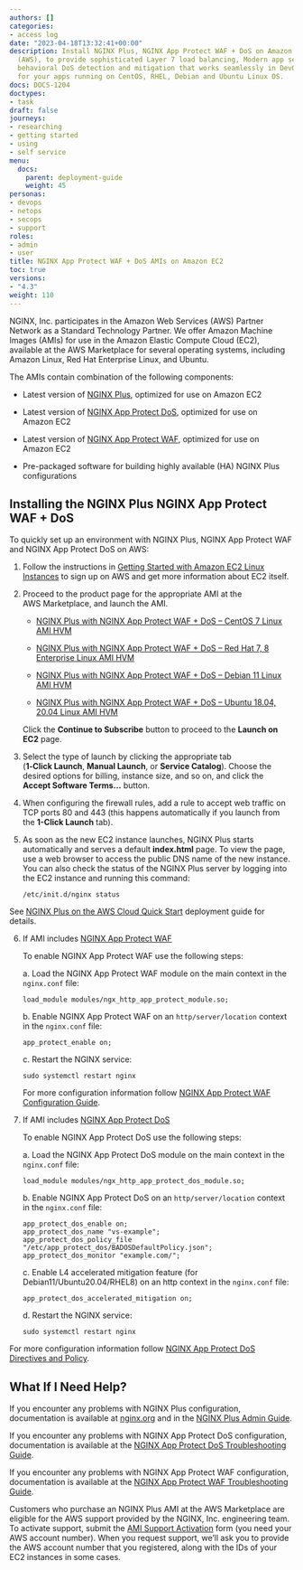 ```yaml
---
authors: []
categories:
- access log
date: "2023-04-18T13:32:41+00:00"
description: Install NGINX Plus, NGINX App Protect WAF + DoS on Amazon Web Services
  (AWS), to provide sophisticated Layer 7 load balancing, Modern app security solution,
  behavioral DoS detection and mitigation that works seamlessly in DevOps environments
  for your apps running on CentOS, RHEL, Debian and Ubuntu Linux OS.
docs: DOCS-1204
doctypes:
- task
draft: false
journeys:
- researching
- getting started
- using
- self service
menu:
  docs:
    parent: deployment-guide
    weight: 45
personas:
- devops
- netops
- secops
- support
roles:
- admin
- user
title: NGINX App Protect WAF + DoS AMIs on Amazon EC2
toc: true
versions:
- "4.3"
weight: 110
---
```


NGINX, Inc. participates in the Amazon Web Services (AWS) Partner Network as a Standard Technology Partner. We offer Amazon Machine Images (AMIs) for use in the Amazon Elastic Compute Cloud (EC2), available at the AWS Marketplace for several operating systems, including Amazon Linux, Red Hat Enterprise Linux, and Ubuntu.

The AMIs contain combination of the following components:

*   Latest version of [NGINX Plus](https://docs.nginx.com/nginx/), optimized for use on Amazon EC2

*   Latest version of [NGINX App Protect DoS](https://docs.nginx.com/nginx-app-protect-dos/), optimized for use on Amazon EC2
*   Latest version of [NGINX App Protect WAF](https://docs.nginx.com/nginx-app-protect-waf/), optimized for use on Amazon EC2
*   Pre-packaged software for building highly available (HA) NGINX Plus configurations

## Installing the NGINX Plus NGINX App Protect WAF + DoS

To quickly set up an environment with NGINX Plus, NGINX App Protect WAF and NGINX App Protect DoS on AWS:

1.  Follow the instructions in [Getting Started with Amazon EC2 Linux Instances](http://docs.aws.amazon.com/AWSEC2/latest/UserGuide/EC2_GetStarted.html) to sign up on AWS and get more information about EC2 itself.
2.  Proceed to the product page for the appropriate AMI at the AWS Marketplace, and launch the AMI.

    *   [NGINX Plus with NGINX App Protect WAF + DoS – CentOS 7 Linux AMI HVM](https://aws.amazon.com/marketplace/seller-profile?id=741df81b-dfdc-4d36-b8da-945ea66b522c)

    *   [NGINX Plus with NGINX App Protect WAF + DoS – Red Hat 7, 8 Enterprise Linux AMI HVM](https://aws.amazon.com/marketplace/seller-profile?id=741df81b-dfdc-4d36-b8da-945ea66b522c)
    *   [NGINX Plus with NGINX App Protect WAF + DoS – Debian 11 Linux AMI HVM](https://aws.amazon.com/marketplace/seller-profile?id=741df81b-dfdc-4d36-b8da-945ea66b522c)
    *   [NGINX Plus with NGINX App Protect WAF + DoS – Ubuntu 18.04, 20.04 Linux AMI HVM](https://aws.amazon.com/marketplace/seller-profile?id=741df81b-dfdc-4d36-b8da-945ea66b522c)
                                      
    Click the **Continue to Subscribe** button to proceed to the **Launch on EC2** page.

3.  Select the type of launch by clicking the appropriate tab (<span style="white-space: nowrap; font-weight:bold;">1‑Click Launch</span>, **Manual Launch**, or **Service Catalog**). Choose the desired options for billing, instance size, and so on, and click the <span style="white-space: nowrap; font-weight:bold;">Accept Software Terms…</span> button.
4.  When configuring the firewall rules, add a rule to accept web traffic on TCP ports 80 and 443 (this happens automatically if you launch from the <span style="white-space: nowrap; font-weight:bold;">1-Click Launch</span> tab).
5.  As soon as the new EC2 instance launches, NGINX Plus starts automatically and serves a default **index.html** page. To view the page, use a web browser to access the public DNS name of the new instance. You can also check the status of the NGINX Plus server by logging into the EC2 instance and running this command:

	```nginx
	/etc/init.d/nginx status
	```

  See [NGINX Plus on the AWS Cloud Quick Start](https://aws.amazon.com/quickstart/architecture/nginx-plus/) deployment guide for details.

6. If AMI includes [NGINX App Protect WAF](https://docs.nginx.com/nginx-app-protect-waf/)

    To enable NGINX App Protect WAF use the following steps:

    a. Load the NGINX App Protect WAF module on the main context in the `nginx.conf` file: 

    ```shell
    load_module modules/ngx_http_app_protect_module.so;
    ```

    b. Enable NGINX App Protect WAF on an `http/server/location` context in the `nginx.conf` file:
    
    ```shell
    app_protect_enable on;
    ```

    c. Restart the NGINX service:
    
    ```shell
    sudo systemctl restart nginx
    ```

   For more configuration information follow [NGINX App Protect WAF Configuration Guide](https://docs.nginx.com/nginx-app-protect-waf/configuration-guide/configuration/).



7. If AMI includes [NGINX App Protect DoS](https://docs.nginx.com/nginx-app-protect-dos/)
    
    To enable NGINX App Protect DoS use the following steps:

    a. Load the NGINX App Protect DoS module on the main context in the `nginx.conf` file: 

    ```shell
    load_module modules/ngx_http_app_protect_dos_module.so;
    ```

    b. Enable NGINX App Protect DoS on an `http/server/location` context in the `nginx.conf` file:
    
    ```shell
    app_protect_dos_enable on;
    app_protect_dos_name "vs-example";
    app_protect_dos_policy_file "/etc/app_protect_dos/BADOSDefaultPolicy.json";
    app_protect_dos_monitor "example.com/";
    ```

    c. Enable L4 accelerated mitigation feature (for Debian11/Ubuntu20.04/RHEL8) on an http context in the `nginx.conf` file:
    
    ```shell
    app_protect_dos_accelerated_mitigation on;
    ```
    
    d. Restart the NGINX service:
    
    ```shell
    sudo systemctl restart nginx
    ```

  For more configuration information follow [NGINX App Protect DoS Directives and Policy](https://docs.nginx.com/nginx-app-protect-dos/directives-and-policy/learn-about-directives-and-policy/).



## What If I Need Help?

If you encounter any problems with NGINX Plus configuration, documentation is available at [nginx.org](https://nginx.org/en/docs/) and in the [NGINX Plus Admin Guide](https://docs.nginx.com/nginx/admin-guide/installing-nginx/).

If you encounter any problems with NGINX App Protect DoS configuration, documentation is available at the [NGINX App Protect DoS Troubleshooting Guide](https://docs.nginx.com/nginx-app-protect-dos/troubleshooting-guide/how-to-troubleshoot/).

If you encounter any problems with NGINX App Protect WAF configuration, documentation is available at the [NGINX App Protect WAF Troubleshooting Guide](https://docs.nginx.com/nginx-app-protect-waf/troubleshooting-guide/troubleshooting/).


Customers who purchase an NGINX Plus AMI at the AWS Marketplace are eligible for the AWS support provided by the NGINX, Inc. engineering team. To activate support, submit the [AMI Support Activation](https://www.nginx.com/ami-support-activation/) form (you need your AWS account number). When you request support, we’ll ask you to provide the AWS account number that you registered, along with the IDs of your EC2 instances in some cases.